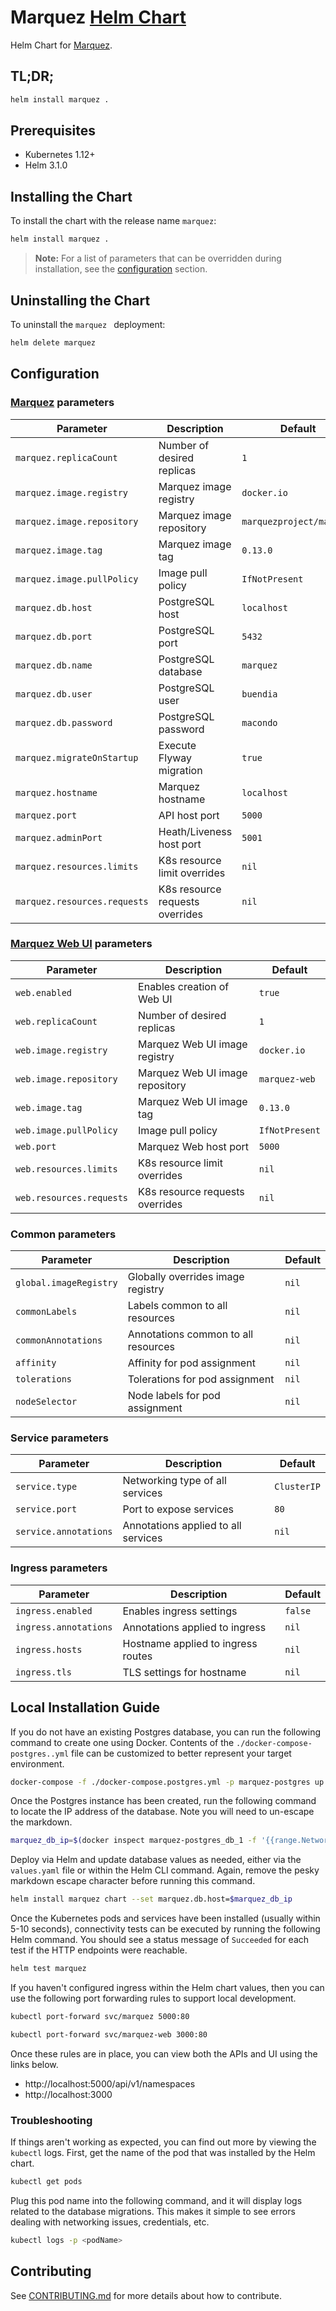 # Marquez [Helm Chart](https://helm.sh)

Helm Chart for [Marquez](https://github.com/MarquezProject/marquez).

## TL;DR;

```bash
helm install marquez .
```

## Prerequisites

- Kubernetes 1.12+
- Helm 3.1.0

## Installing the Chart

To install the chart with the release name `marquez`:

```bash
helm install marquez .
```

> **Note:** For a list of parameters that can be overridden during installation, see the [configuration](#configuration) section.

## Uninstalling the Chart

To uninstall the `marquez ` deployment:

```bash
helm delete marquez
```

## Configuration

### [Marquez](https://github.com/MarquezProject/marquez) **parameters**

| Parameter                    | Description                      | Default                  |
|------------------------------|----------------------------------|--------------------------|
| `marquez.replicaCount`       | Number of desired replicas       | `1`                      |
| `marquez.image.registry`     | Marquez image registry           | `docker.io`              |
| `marquez.image.repository`   | Marquez image repository         | `marquezproject/marquez` |
| `marquez.image.tag`          | Marquez image tag                | `0.13.0`                 |
| `marquez.image.pullPolicy`   | Image pull policy                | `IfNotPresent`           |
| `marquez.db.host`            | PostgreSQL host                  | `localhost`              |
| `marquez.db.port`            | PostgreSQL port                  | `5432`                   |
| `marquez.db.name`            | PostgreSQL database              | `marquez`                |
| `marquez.db.user`            | PostgreSQL user                  | `buendia`                |
| `marquez.db.password`        | PostgreSQL password              | `macondo`                |
| `marquez.migrateOnStartup`   | Execute Flyway migration         | `true`                   |
| `marquez.hostname`           | Marquez hostname                 | `localhost`              |
| `marquez.port`               | API host port                    | `5000`                   |
| `marquez.adminPort`          | Heath/Liveness host port         | `5001`                   |
| `marquez.resources.limits`   | K8s resource limit overrides     | `nil`                    |
| `marquez.resources.requests` | K8s resource requests overrides  | `nil`                    |

### [Marquez Web UI](https://github.com/MarquezProject/marquez-web) **parameters**

| Parameter                | Description                     | Default        |
|--------------------------|---------------------------------|----------------|
| `web.enabled`            | Enables creation of Web UI      | `true`         |
| `web.replicaCount`       | Number of desired replicas      | `1`            |
| `web.image.registry`     | Marquez Web UI image registry   | `docker.io`    |
| `web.image.repository`   | Marquez Web UI image repository | `marquez-web`  |
| `web.image.tag`          | Marquez Web UI image tag        | `0.13.0`       |
| `web.image.pullPolicy`   | Image pull policy               | `IfNotPresent` |
| `web.port`               | Marquez Web host port           | `5000`         |
| `web.resources.limits`   | K8s resource limit overrides    | `nil`          |
| `web.resources.requests` | K8s resource requests overrides | `nil`          |

### Common **parameters**

| Parameter              | Description                         | Default |
|------------------------|-------------------------------------|---------|
| `global.imageRegistry` | Globally overrides image registry   | `nil`   |
| `commonLabels`         | Labels common to all resources      | `nil`   |
| `commonAnnotations`    | Annotations common to all resources | `nil`   |
| `affinity`             | Affinity for pod assignment         | `nil`   |
| `tolerations`          | Tolerations for pod assignment      | `nil`   |
| `nodeSelector`         | Node labels for pod assignment      | `nil`   |

### Service **parameters**

| Parameter             | Description                         | Default     |
|-----------------------|-------------------------------------|-------------|
| `service.type`        | Networking type of all services     | `ClusterIP` |
| `service.port`        | Port to expose services             | `80`        |
| `service.annotations` | Annotations applied to all services | `nil`       |

### Ingress **parameters**

| Parameter             | Description                        | Default |
|-----------------------|------------------------------------|---------|
| `ingress.enabled`     | Enables ingress settings           | `false` |
| `ingress.annotations` | Annotations applied to ingress     | `nil`   |
| `ingress.hosts`       | Hostname applied to ingress routes | `nil`   |
| `ingress.tls`         | TLS settings for hostname          | `nil`   |

## Local Installation Guide
If you do not have an existing Postgres database, you can run the following command to create
one using Docker. Contents of the ```./docker-compose-postgres..yml``` file can be customized
to better represent your target environment.

```bash
docker-compose -f ./docker-compose.postgres.yml -p marquez-postgres up
```

Once the Postgres instance has been created, run the following command to locate the IP
address of the database. Note you will need to un-escape the markdown.

```bash
marquez_db_ip=$(docker inspect marquez-postgres_db_1 -f '{{range.NetworkSettings.Networks}}{{.Gateway}}{{end}}')
```

Deploy via Helm and update database values as needed, either via
the `values.yaml` file or within the Helm CLI command. Again, remove the
pesky markdown escape character before running this command.

```bash
helm install marquez chart --set marquez.db.host=$marquez_db_ip
```

Once the Kubernetes pods and services have been installed (usually within 5-10 seconds), connectivity
tests can be executed by running the following Helm command. You should see a status message
of `Succeeded` for each test if the HTTP endpoints were reachable.

```bash
helm test marquez
```

If you haven't configured ingress within the Helm chart values, then you can use the
following port forwarding rules to support local development.

```bash
kubectl port-forward svc/marquez 5000:80
```

```bash
kubectl port-forward svc/marquez-web 3000:80
```

Once these rules are in place, you can view both the APIs and UI using the
links below.
* http://localhost:5000/api/v1/namespaces
* http://localhost:3000

### Troubleshooting
If things aren't working as expected, you can find out more by viewing the `kubectl` logs.
First, get the name of the pod that was installed by the Helm chart.

```bash
kubectl get pods
```

Plug this pod name into the following command, and it will display logs related
to the database migrations. This makes it simple to see errors dealing with
networking issues, credentials, etc.

```bash
kubectl logs -p <podName>
```

## Contributing

See [CONTRIBUTING.md](https://github.com/MarquezProject/marquez-chart/blob/master/CONTRIBUTING.md) for more details about how to contribute.
